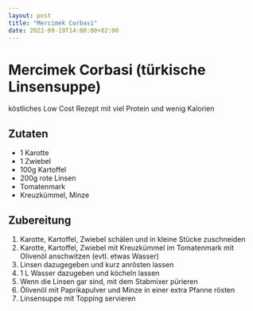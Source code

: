 ```yaml
---
layout: post
title: "Mercimek Corbasi"
date: 2022-09-19T14:00:00+02:00
---
```


# Mercimek Corbasi (türkische Linsensuppe)

köstliches Low Cost Rezept mit viel Protein und wenig Kalorien

## Zutaten
* 1 Karotte
* 1 Zwiebel
* 100g Kartoffel
* 200g rote Linsen
* Tomatenmark
* Kreuzkümmel, Minze

## Zubereitung

1. Karotte, Kartoffel, Zwiebel schälen und in kleine Stücke zuschneiden
1. Karotte, Kartoffel, Zwiebel mit Kreuzkümmel im Tomatenmark mit Olivenöl anschwitzen (evtl. etwas Wasser)
1. Linsen dazugegeben und kurz anrösten lassen
1. 1 L Wasser dazugeben und köcheln lassen
1. Wenn die Linsen gar sind, mit dem Stabmixer pürieren
1. Ölivenöl mit Paprikapulver und Minze in einer extra Pfanne rösten 
1. Linsensuppe mit Topping servieren
